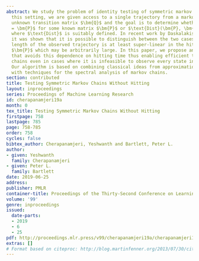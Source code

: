 ```yaml
---
abstract: We study the problem of identity testing of symmetric markov chains. In
  this setting, we are given access to a single trajectory from a markov chain with
  unknown transition matrix $\bm{Q}$ and the goal is to determine whether $\bm{Q}
  = \bm{P}$ for some known matrix $\bm{P}$ or $\text{Dist}(\bm{P}, \bm{Q}) \geq \epsilon$
  where $\text{Dist}$ is suitably defined. In recent work by Daskalakis et al, 2018,
  it was shown that it is possible to distinguish between the two cases provided the
  length of the observed trajectory is at least super-linear in the hitting time of
  $\bm{P}$ which may be arbitrarily large. In this paper, we propose an algorithm
  that avoids this dependence on hitting time thus enabling efficient testing of markov
  chains even in cases where it is infeasible to observe every state in the chain.
  Our algorithm is based on combining classical ideas from approximation algorithms
  with techniques for the spectral analysis of markov chains.
section: contributed
title: Testing Symmetric Markov Chains Without Hitting
layout: inproceedings
series: Proceedings of Machine Learning Research
id: cherapanamjeri19a
month: 0
tex_title: Testing Symmetric Markov Chains Without Hitting
firstpage: 758
lastpage: 785
page: 758-785
order: 758
cycles: false
bibtex_author: Cherapanamjeri, Yeshwanth and Bartlett, Peter L.
author:
- given: Yeshwanth
  family: Cherapanamjeri
- given: Peter L.
  family: Bartlett
date: 2019-06-25
address: 
publisher: PMLR
container-title: Proceedings of the Thirty-Second Conference on Learning Theory
volume: '99'
genre: inproceedings
issued:
  date-parts:
  - 2019
  - 6
  - 25
pdf: http://proceedings.mlr.press/v99/cherapanamjeri19a/cherapanamjeri19a.pdf
extras: []
# Format based on citeproc: http://blog.martinfenner.org/2013/07/30/citeproc-yaml-for-bibliographies/
---
```

